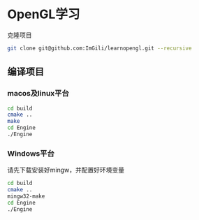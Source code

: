 # OpenGL学习
克隆项目
```bash
git clone git@github.com:ImGili/learnopengl.git --recursive
```

## 编译项目
### macos及linux平台
```bash
cd build 
cmake ..
make
cd Engine
./Engine
```
### Windows平台
请先下载安装好mingw，并配置好环境变量
```bash
cd build 
cmake ..
mingw32-make
cd Engine
./Engine
```
